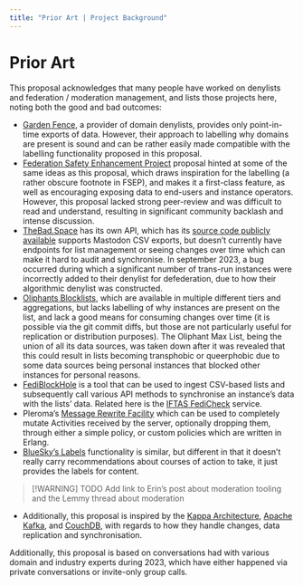 ```yaml
---
title: "Prior Art | Project Background"
---
```


# Prior Art

This proposal acknowledges that many people have worked on denylists and federation / moderation management, and lists those projects here, noting both the good and bad outcomes:

- [Garden Fence](https://gardenfence.github.io/), a provider of domain denylists, provides only point-in-time exports of data. However, their approach to labelling why domains are present is sound and can be rather easily made compatible with the labelling functionality proposed in this proposal.
- [Federation Safety Enhancement Project](https://docs.google.com/document/d/17YmAvRbk_wf6RhWhFbRya9SvUMpoY2s4ZRnt9bqLtwA/view) proposal hinted at some of the same ideas as this proposal, which draws inspiration for the labelling (a rather obscure footnote in FSEP), and makes it a first-class feature, as well as encouraging exposing data to end-users and instance operators. However, this proposal lacked strong peer-review and was difficult to read and understand, resulting in significant community backlash and intense discussion.
- [TheBad.Space](https://thebad.space/about) has its own API, which has its [source code publicly available](https://koodu.ubiqueros.com/are0h/TheBadSpace) supports Mastodon CSV exports, but doesn’t currently have endpoints for list management or seeing changes over time which can make it hard to audit and synchronise. In september 2023, a bug occurred during which a significant number of trans-run instances were incorrectly added to their denylist for defederation, due to how their algorithmic denylist was constructed.
- [Oliphants Blocklists](https://codeberg.org/oliphant/blocklists/src/branch/main/blocklists), which are available in multiple different tiers and aggregations, but lacks labelling of why instances are present on the list, and lack a good means for consuming changes over time (it is possible via the git commit diffs, but those are not particularly useful for replication or distribution purposes). The Oliphant Max List, being the union of all its data sources, was taken down after it was revealed that this could result in lists becoming transphobic or queerphobic due to some data sources being personal instances that blocked other instances for personal reasons.
- [FediBlockHole](https://github.com/eigenmagic/fediblockhole) is a tool that can be used to ingest CSV-based lists and subsequently call various API methods to synchronise an instance’s data with the lists’ data. Related here is the [IFTAS FediCheck](https://about.iftas.org/activities/moderation-as-a-service/fedicheck/) service.
- Pleroma’s [Message Rewrite Facility](https://docs-develop.pleroma.social/backend/configuration/mrf/) which can be used to completely mutate Activities received by the server, optionally dropping them, through either a simple policy, or custom policies which are written in Erlang.
- [BlueSky’s Labels](https://blueskyweb.xyz/blog/4-13-2023-moderation) functionality is similar, but different in that it doesn’t really carry recommendations about courses of action to take, it just provides the labels for content.

> [!WARNING] TODO
> Add link to Erin’s post about moderation tooling and the Lemmy thread about moderation

- Additionally, this proposal is inspired by the [Kappa Architecture](https://milinda.pathirage.org/kappa-architecture.com/), [Apache Kafka](https://kafka.apache.org/), and [CouchDB](https://couchdb.apache.org/), with regards to how they handle changes, data replication and synchronisation.

Additionally, this proposal is based on conversations had with various domain and industry experts during 2023, which have either happened via private conversations or invite-only group calls.
